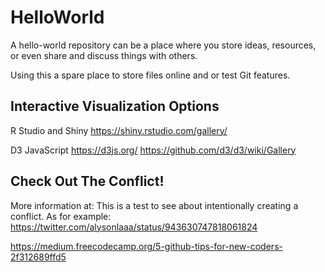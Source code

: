 # HelloWorld
A hello-world repository can be a place where you store ideas, resources, or even share and discuss things with others.

Using this a spare place to store files online and or test Git features.

## Interactive Visualization Options

R Studio and Shiny
https://shiny.rstudio.com/gallery/

D3 JavaScript
https://d3js.org/
https://github.com/d3/d3/wiki/Gallery

## Check Out The Conflict!

More information at: This is a test to see about intentionally creating a conflict. As for example: https://twitter.com/alysonlaaa/status/943630747818061824

https://medium.freecodecamp.org/5-github-tips-for-new-coders-2f312689ffd5

